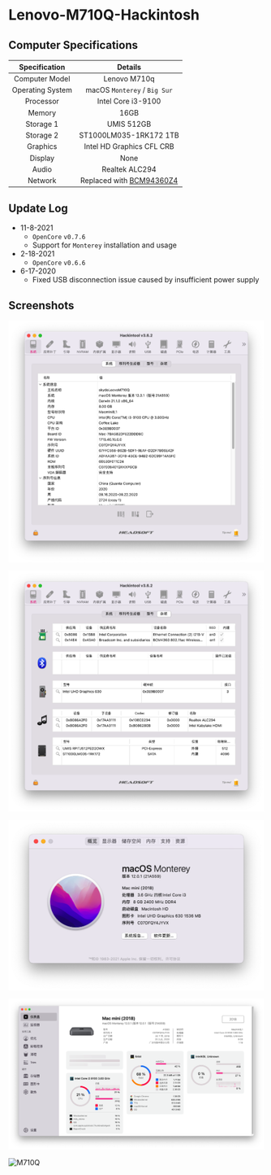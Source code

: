 # Lenovo-M710Q-Hackintosh

## Computer Specifications

|   Specification   |                           Details                           |
| :---------------: | :----------------------------------------------------------: |
|   Computer Model  |                       Lenovo M710q                        |
|   Operating System   |                 macOS `Monterey` / `Big Sur`                 |
|      Processor     |                    Intel Core i3-9100                     |
|       Memory        |                             16GB                             |
|      Storage 1      |                          UMIS 512GB                          |
|      Storage 2      |                    ST1000LM035-1RK172 1TB                    |
|        Graphics        |                  Intel HD Graphics CFL CRB                   |
|      Display       |                              None                              |
|        Audio         |                        Realtek ALC294                        |
|       Network      | Replaced with [BCM94360Z4](https://blog.daliansky.net/uploads/WeChatandShop.png) |

## Update Log

- 11-8-2021
  - `OpenCore` `v0.7.6`
  -  Support for `Monterey` installation and usage
- 2-18-2021
  - `OpenCore` `v0.6.6`
- 6-17-2020
  - Fixed USB disconnection issue caused by insufficient power supply

## Screenshots

![Hackintool](./images/Hackintool.png)

![Hackintool2](./images/Hackintool2.png)

![21A559](./images/21A559.png)

![Sensei](./images/Sensei.png)

![M710Q](./images/M710Q.png)
